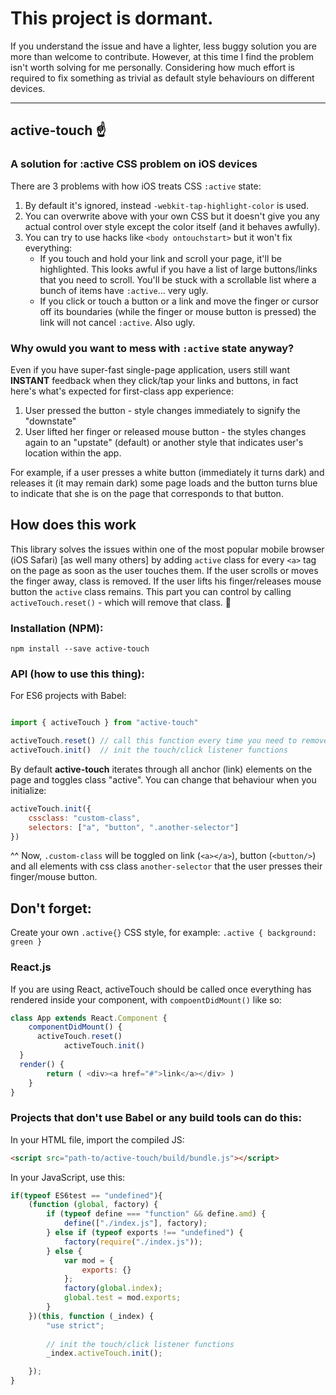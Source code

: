 # This project is dormant.
If you understand the issue and have a lighter, less buggy solution you are more than welcome to contribute. However, at this time I find the problem isn't worth solving for me personally. Considering how much effort is required to fix something as trivial as default style behaviours on different devices.

***

## active-touch ☝️
### A solution for :active CSS problem on iOS devices

There are 3 problems with how iOS treats CSS `:active` state:

1. By default it's ignored, instead `-webkit-tap-highlight-color` is used.
1. You can overwrite above with your own CSS but it doesn't give you any actual control over style except the color itself (and it behaves awfully).
1. You can try to use hacks like `<body ontouchstart>` but it won't fix everything:
	* If you touch and hold your link and scroll your page, it'll be highlighted. This looks awful if you have a list of large buttons/links that you need to scroll. You'll be stuck with a scrollable list where a bunch of items have `:active`... very ugly.
	* If you click or touch a button or a link and move the finger or cursor off its boundaries (while the finger or mouse button is pressed) the link will not cancel `:active`. Also ugly.

### Why owuld you want to mess with `:active` state anyway?
Even if you have super-fast single-page application, users still want **INSTANT** feedback when they click/tap your links and buttons, in fact here's what's expected for first-class app experience:
1. User pressed the button - style changes immediately to signify the "downstate"
1. User lifted her finger or released mouse button - the styles changes again to an "upstate" (default) or another style that indicates user's location within the app.

For example, if a user presses a white button (immediately it turns dark) and releases it (it may remain dark) some page loads and the button turns blue to indicate that she is on the page that corresponds to that button.

## How does this work
This library solves the issues within one of the most popular mobile browser (iOS Safari) [as well many others] by adding `active` class for every `<a>` tag on the page as soon as the user touches them. If the user scrolls or moves the finger away, class is removed. If the user lifts his finger/releases mouse button the `active` class remains. This part you can control by calling `activeTouch.reset()` - which will remove that class. 🎉

### Installation (NPM):
`npm install --save active-touch`

### API (how to use this thing):
For ES6 projects with Babel:

```javascript

import { activeTouch } from "active-touch"

activeTouch.reset() // call this function every time you need to remove all `active` classes (like when new page is loaded)
activeTouch.init()	// init the touch/click listener functions

```
By default **active-touch** iterates through all anchor (link) elements on the page and toggles class "active". You can change that behaviour when you initialize:

```javascript
activeTouch.init({
	cssclass: "custom-class",
	selectors: ["a", "button", ".another-selector"]
})
```
^^ Now, `.custom-class` will be toggled on link (`<a></a>`), button (`<button/>`) and all elements with css class `another-selector` that the user presses their finger/mouse button.

## Don't forget:
Create your own `.active{}` CSS style, for example: `.active { background: green }`

### React.js
If you are using React, activeTouch should be called once everything has rendered inside your component, with `compoentDidMount()` like so:
```javascript
class App extends React.Component {
	componentDidMount() {
      activeTouch.reset()
	 		activeTouch.init()
  }
  render() {
		return ( <div><a href="#">link</a></div> )
	}
}
```


### Projects that don't use Babel or any build tools can do this:

In your HTML file, import the compiled JS:
```html
<script src="path-to/active-touch/build/bundle.js"></script>
```

In your JavaScript, use this:
```javascript
if(typeof ES6test == "undefined"){
	(function (global, factory) {
		if (typeof define === "function" && define.amd) {
			define(["./index.js"], factory);
		} else if (typeof exports !== "undefined") {
			factory(require("./index.js"));
		} else {
			var mod = {
				exports: {}
			};
			factory(global.index);
			global.test = mod.exports;
		}
	})(this, function (_index) {
		"use strict";
				
		// init the touch/click listener functions
		_index.activeTouch.init();

	});
}
```
